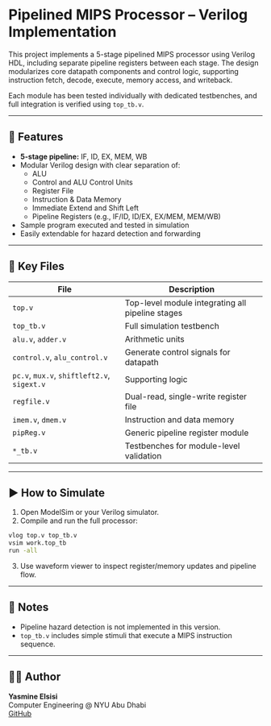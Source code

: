 # Pipelined MIPS Processor – Verilog Implementation

This project implements a 5-stage pipelined MIPS processor using Verilog HDL, including separate pipeline registers between each stage. The design modularizes core datapath components and control logic, supporting instruction fetch, decode, execute, memory access, and writeback.

Each module has been tested individually with dedicated testbenches, and full integration is verified using `top_tb.v`.

---

## 🔧 Features

- **5-stage pipeline:** IF, ID, EX, MEM, WB
- Modular Verilog design with clear separation of:
  - ALU
  - Control and ALU Control Units
  - Register File
  - Instruction & Data Memory
  - Immediate Extend and Shift Left
  - Pipeline Registers (e.g., IF/ID, ID/EX, EX/MEM, MEM/WB)
- Sample program executed and tested in simulation
- Easily extendable for hazard detection and forwarding

---

## 📁 Key Files

| File               | Description                                          |
|--------------------|------------------------------------------------------|
| `top.v`            | Top-level module integrating all pipeline stages     |
| `top_tb.v`         | Full simulation testbench                            |
| `alu.v`, `adder.v` | Arithmetic units                                     |
| `control.v`, `alu_control.v` | Generate control signals for datapath    |
| `pc.v`, `mux.v`, `shiftleft2.v`, `sigext.v` | Supporting logic             |
| `regfile.v`        | Dual-read, single-write register file                |
| `imem.v`, `dmem.v` | Instruction and data memory                          |
| `pipReg.v`         | Generic pipeline register module                     |
| `*_tb.v`           | Testbenches for module-level validation              |

---

## ▶️ How to Simulate

1. Open ModelSim or your Verilog simulator.
2. Compile and run the full processor:

```sh
vlog top.v top_tb.v
vsim work.top_tb
run -all
```

3. Use waveform viewer to inspect register/memory updates and pipeline flow.

---

## 📌 Notes

- Pipeline hazard detection is not implemented in this version.
- `top_tb.v` includes simple stimuli that execute a MIPS instruction sequence.

---

## 👩‍💻 Author

**Yasmine Elsisi**  
Computer Engineering @ NYU Abu Dhabi  
[GitHub](https://github.com/YasmineElsisi)
